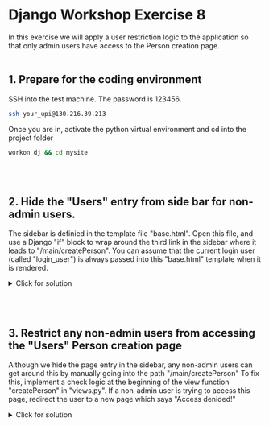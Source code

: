 # Django Workshop Exercise 8

In this exercise we will apply a user restriction logic to the application so that only admin users have access to the Person creation page.
<br/><br/>
## 1. Prepare for the coding environment  

SSH into the test machine. The password is 123456.
```sh
ssh your_upi@130.216.39.213
```
Once you are in, activate the python virtual environment and cd into the project folder
```sh
workon dj && cd mysite
```
<br/><br/>
## 2. Hide the "Users" entry from side bar for non-admin users.
The sidebar is definied in the template file "base.html".  Open this file, and use a Django "if" block  to wrap around the third link in the sidebar where it leads to "/main/createPerson". You can assume that the current login user (called "login_user") is always passed into this "base.html" template when it is rendered.

<details>
  <summary>Click for solution</summary>
  
```sh
 <div class="sidenav">
        <a href="/main">Home</a>
        <a href="/main/createList">Create</a>
        <!-- ToDo: only show the link if the current login user is an admin  -->
        {% if login_user.isAdmin %}
                <a href="/main/createPerson">Users</a>
        {% endif %}
</div>
```
</details>

<br/><br/>
## 3. Restrict any non-admin users from accessing the "Users" Person creation page
Although we hide the page entry in the sidebar, any non-admin users can get around this by manually going into the path "/main/createPerson" To fix this, implement a check logic at the beginning of the view function "createPerson" in "views.py".  If a non-admin user is trying to access this page, redirect the user to a new page which says "Access denided!" 

<details>
  <summary>Click for solution</summary>
  
```sh
    #ToDo: check if the login user is admin, if not redirect to an anter page which says "Access denied!"
    if not login_user.isAdmin:
    return HttpResponse("<h1>Access denied!</h1>")
```
</details>







